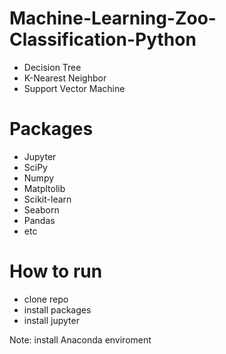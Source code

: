 # Machine-Learning-Zoo-Classification-Python
* Decision Tree
* K-Nearest Neighbor
* Support Vector Machine

# Packages
* Jupyter
* SciPy
* Numpy
* Matpltolib
* Scikit-learn
* Seaborn
* Pandas
* etc

# How to run
* clone repo
* install packages
* install jupyter

Note: install Anaconda enviroment
